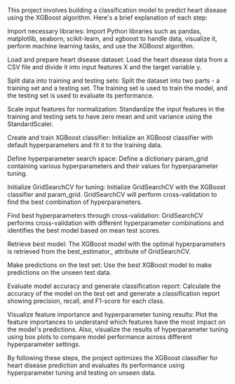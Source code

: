 This project involves building a classification model to predict heart disease using the XGBoost algorithm. Here's a brief explanation of each step:

Import necessary libraries: Import Python libraries such as pandas, matplotlib, seaborn, scikit-learn, and xgboost to handle data, visualize it, perform machine learning tasks, and use the XGBoost algorithm.

Load and prepare heart disease dataset: Load the heart disease data from a CSV file and divide it into input features X and the target variable y.

Split data into training and testing sets: Split the dataset into two parts - a training set and a testing set. The training set is used to train the model, and the testing set is used to evaluate its performance.

Scale input features for normalization: Standardize the input features in the training and testing sets to have zero mean and unit variance using the StandardScaler.

Create and train XGBoost classifier: Initialize an XGBoost classifier with default hyperparameters and fit it to the training data.

Define hyperparameter search space: Define a dictionary param_grid containing various hyperparameters and their values for hyperparameter tuning.

Initialize GridSearchCV for tuning: Initialize GridSearchCV with the XGBoost classifier and param_grid. GridSearchCV will perform cross-validation to find the best combination of hyperparameters.

Find best hyperparameters through cross-validation: GridSearchCV performs cross-validation with different hyperparameter combinations and identifies the best model based on mean test scores.

Retrieve best model: The XGBoost model with the optimal hyperparameters is retrieved from the best_estimator_ attribute of GridSearchCV.

Make predictions on the test set: Use the best XGBoost model to make predictions on the unseen test data.

Evaluate model accuracy and generate classification report: Calculate the accuracy of the model on the test set and generate a classification report showing precision, recall, and F1-score for each class.

Visualize feature importance and hyperparameter tuning results: Plot the feature importances to understand which features have the most impact on the model's predictions. Also, visualize the results of hyperparameter tuning using box plots to compare model performance across different hyperparameter settings.

By following these steps, the project optimizes the XGBoost classifier for heart disease prediction and evaluates its performance using hyperparameter tuning and testing on unseen data.
